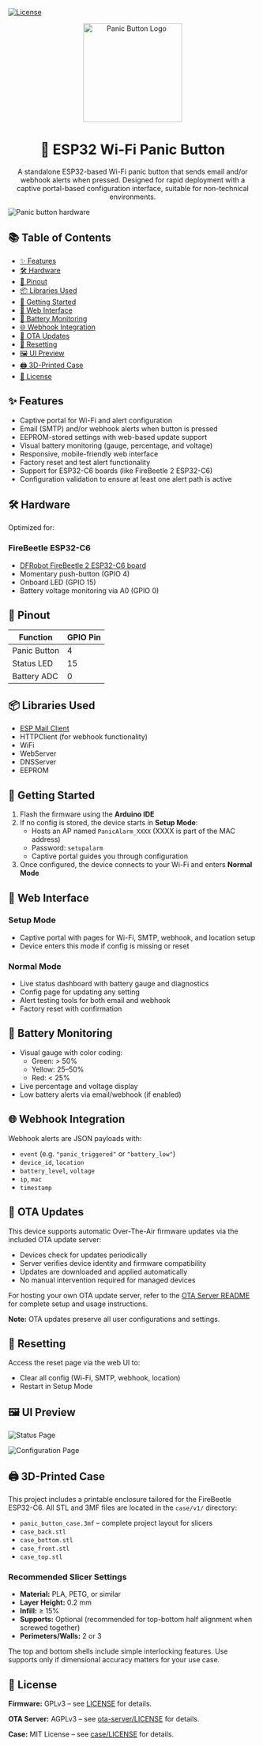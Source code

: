 [![License](https://img.shields.io/badge/license-GPLv3-green.svg)](LICENSE)

<div align="center">
    <img src="https://raw.githubusercontent.com/RAHB-REALTORS-Association/panic-button-esp/refs/heads/master/docs/images/logo/logo-medium.png" alt="Panic Button Logo" width="200"/>
</div>
<div align="center">
    <h1>🔴 ESP32 Wi-Fi Panic Button</h1>
    <p>A standalone ESP32-based Wi-Fi panic button that sends email and/or webhook alerts when pressed. Designed for rapid deployment with a captive portal-based configuration interface, suitable for non-technical environments.</p>
</div>

![Panic button hardware](docs/images/screenshot/panic-button.jpg)

## 📚 Table of Contents

- [✨ Features](#-features)
- [🛠️ Hardware](#️-hardware)
- [🔌 Pinout](#-pinout)
- [📦 Libraries Used](#-libraries-used)
- [🚀 Getting Started](#-getting-started)
- [🔧 Web Interface](#-web-interface)
- [🔋 Battery Monitoring](#-battery-monitoring)
- [🌐 Webhook Integration](#-webhook-integration)
- [🔄 OTA Updates](#-ota-updates)
- [🔁 Resetting](#-resetting)
- [🖼️ UI Preview](#️-ui-preview)
- [🖨️ 3D-Printed Case](#️-3d-printed-case)
- [📄 License](#-license)

## ✨ Features

- Captive portal for Wi-Fi and alert configuration
- Email (SMTP) and/or webhook alerts when button is pressed
- EEPROM-stored settings with web-based update support
- Visual battery monitoring (gauge, percentage, and voltage)
- Responsive, mobile-friendly web interface
- Factory reset and test alert functionality
- Support for ESP32-C6 boards (like FireBeetle 2 ESP32-C6)
- Configuration validation to ensure at least one alert path is active

## 🛠️ Hardware

Optimized for:

### FireBeetle ESP32-C6
- [DFRobot FireBeetle 2 ESP32-C6 board](https://www.dfrobot.com/product-2771.html)
- Momentary push-button (GPIO 4)
- Onboard LED (GPIO 15)
- Battery voltage monitoring via A0 (GPIO 0)

## 🔌 Pinout

| Function       | GPIO Pin |
|----------------|----------|
| Panic Button   | 4        |
| Status LED     | 15       |
| Battery ADC    | 0        |

## 📦 Libraries Used

- [ESP Mail Client](https://github.com/mobizt/ESP-Mail-Client)
- HTTPClient (for webhook functionality)
- WiFi
- WebServer
- DNSServer
- EEPROM

## 🚀 Getting Started

1. Flash the firmware using the **Arduino IDE**
2. If no config is stored, the device starts in **Setup Mode**:
   - Hosts an AP named `PanicAlarm_XXXX` (XXXX is part of the MAC address)
   - Password: `setupalarm`
   - Captive portal guides you through configuration
3. Once configured, the device connects to your Wi-Fi and enters **Normal Mode**

## 🔧 Web Interface

### Setup Mode
- Captive portal with pages for Wi-Fi, SMTP, webhook, and location setup
- Device enters this mode if config is missing or reset

### Normal Mode
- Live status dashboard with battery gauge and diagnostics
- Config page for updating any setting
- Alert testing tools for both email and webhook
- Factory reset with confirmation

## 🔋 Battery Monitoring

- Visual gauge with color coding:
  - Green: > 50%
  - Yellow: 25–50%
  - Red: < 25%
- Live percentage and voltage display
- Low battery alerts via email/webhook (if enabled)

## 🌐 Webhook Integration

Webhook alerts are JSON payloads with:
- `event` (e.g. `"panic_triggered"` or `"battery_low"`)
- `device_id`, `location`
- `battery_level`, `voltage`
- `ip`, `mac`
- `timestamp`

## 🔄 OTA Updates

This device supports automatic Over-The-Air firmware updates via the included OTA update server:

- Devices check for updates periodically
- Server verifies device identity and firmware compatibility
- Updates are downloaded and applied automatically
- No manual intervention required for managed devices

For hosting your own OTA update server, refer to the [OTA Server README](ota-server/README.md) for complete setup and usage instructions.

**Note:** OTA updates preserve all user configurations and settings.

## 🔁 Resetting

Access the reset page via the web UI to:
- Clear all config (Wi-Fi, SMTP, webhook, location)
- Restart in Setup Mode

## 🖼️ UI Preview

![Status Page](docs/images/screenshot/status-page.png)

![Configuration Page](docs/images/screenshot/config-page.png)

## 🖨️ 3D-Printed Case

This project includes a printable enclosure tailored for the FireBeetle ESP32-C6. All STL and 3MF files are located in the `case/v1/` directory:

- `panic_button_case.3mf` – complete project layout for slicers
- `case_back.stl`
- `case_bottom.stl`
- `case_front.stl`
- `case_top.stl`

### Recommended Slicer Settings

- **Material:** PLA, PETG, or similar
- **Layer Height:** 0.2 mm
- **Infill:** ≥ 15%
- **Supports:** Optional (recommended for top-bottom half alignment when screwed together)
- **Perimeters/Walls:** 2 or 3

The top and bottom shells include simple interlocking features. Use supports only if dimensional accuracy matters for your use case.

## 📄 License

**Firmware:** GPLv3 – see [LICENSE](LICENSE) for details.

**OTA Server:** AGPLv3 – see [ota-server/LICENSE](ota-server/LICENSE) for details.

**Case:** MIT License – see [case/LICENSE](case/LICENSE) for details.
